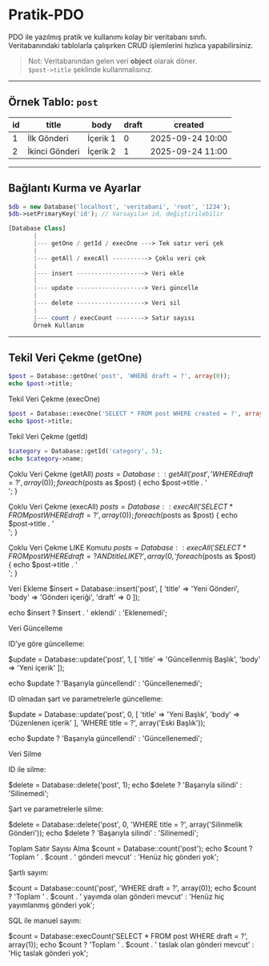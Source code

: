 # Pratik-PDO

PDO ile yazılmış pratik ve kullanımı kolay bir veritabanı sınıfı.  
Veritabanındaki tablolarla çalışırken CRUD işlemlerini hızlıca yapabilirsiniz.

> Not: Veritabanından gelen veri **object** olarak döner.  
> `$post->title` şeklinde kullanmalısınız.

---

## Örnek Tablo: `post`

| id  | title              | body                     | draft | created             |
|-----|------------------|-------------------------|-------|--------------------|
| 1   | İlk Gönderi       | İçerik 1               | 0     | 2025-09-24 10:00   |
| 2   | İkinci Gönderi    | İçerik 2               | 1     | 2025-09-24 11:00   |

---

## Bağlantı Kurma ve Ayarlar

```php
$db = new Database('localhost', 'veritabani', 'root', '1234');
$db->setPrimaryKey('id'); // Varsayılan id, değiştirilebilir

[Database Class]
       |
       |--- getOne / getId / execOne ---> Tek satır veri çek
       |
       |--- getAll / execAll ----------> Çoklu veri çek
       |
       |--- insert -------------------> Veri ekle
       |
       |--- update -------------------> Veri güncelle
       |
       |--- delete -------------------> Veri sil
       |
       |--- count / execCount --------> Satır sayısı
       Örnek Kullanım
```
---

## Tekil Veri Çekme (getOne)

```php
$post = Database::getOne('post', 'WHERE draft = ?', array(0));
echo $post->title;
``` 

Tekil Veri Çekme (execOne)

```php
$post = Database::execOne('SELECT * FROM post WHERE created = ?', array('2025-09-24 10:00'));
echo $post->title;
```

Tekil Veri Çekme (getId)

```php
$category = Database::getId('category', 5);
echo $category->name;
```

Çoklu Veri Çekme (getAll)
$posts = Database::getAll('post', 'WHERE draft = ?', array(0));
foreach ($posts as $post) {
    echo $post->title . '<br>';
}

Çoklu Veri Çekme (execAll)
$posts = Database::execAll('SELECT * FROM post WHERE draft = ?', array(0));
foreach ($posts as $post) {
    echo $post->title . '<br>';
}

Çoklu Veri Çekme LIKE Komutu
$posts = Database::execAll('SELECT * FROM post WHERE draft = ? AND title LIKE ?', array(0, '%Gönderi%'));
foreach ($posts as $post) {
    echo $post->title . '<br>';
}

Veri Ekleme
$insert = Database::insert('post', [
    'title' => 'Yeni Gönderi',
    'body'  => 'Gönderi içeriği',
    'draft' => 0
]);

echo $insert ? $insert . ' eklendi' : 'Eklenemedi';

Veri Güncelleme

ID'ye göre güncelleme:

$update = Database::update('post', 1, [
    'title' => 'Güncellenmiş Başlık',
    'body'  => 'Yeni içerik'
]);

echo $update ? 'Başarıyla güncellendi' : 'Güncellenemedi';


ID olmadan şart ve parametrelerle güncelleme:

$update = Database::update('post', 0, [
    'title' => 'Yeni Başlık',
    'body'  => 'Düzenlenen içerik'
], 'WHERE title = ?', array('Eski Başlık'));

echo $update ? 'Başarıyla güncellendi' : 'Güncellenemedi';

Veri Silme

ID ile silme:

$delete = Database::delete('post', 1);
echo $delete ? 'Başarıyla silindi' : 'Silinemedi';


Şart ve parametrelerle silme:

$delete = Database::delete('post', 0, 'WHERE title = ?', array('Silinmelik Gönderi'));
echo $delete ? 'Başarıyla silindi' : 'Silinemedi';

Toplam Satır Sayısı Alma
$count = Database::count('post');
echo $count ? 'Toplam ' . $count . ' gönderi mevcut' : 'Henüz hiç gönderi yok';


Şartlı sayım:

$count = Database::count('post', 'WHERE draft = ?', array(0));
echo $count ? 'Toplam ' . $count . ' yayımda olan gönderi mevcut' : 'Henüz hiç yayımlanmış gönderi yok';


SQL ile manuel sayım:

$count = Database::execCount('SELECT * FROM post WHERE draft = ?', array(1));
echo $count ? 'Toplam ' . $count . ' taslak olan gönderi mevcut' : 'Hiç taslak gönderi yok';
